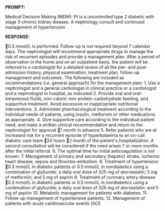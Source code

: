 **PROMPT:**

Medical Decision Making (MDM): Pt is a uncontrolled type 2 diabetic with stage 3 chronic kidney disease. A nephrology consult and continued management of hypertension 

**RESPONSE:**

 0.3 mmol/L is performed. Follow-up is not required beyond 7 calendar days. The nephrologist will recommend appropriate drugs to manage the risk of recurrent episodes and provide a management plan. After a period of observation in the home and on an outpatient basis, the patient will be referred to a cardiologist for a detailed review of all the pre- and post-admission history, physical examination, treatment plan, follow-up management and outcomes. The following are included as recommendations (i.e. general approach) for the management plan: 1. Use a nephrologist and a general cardiologist in clinical practice or a cardiologist and a nephrologist in hospital, as indicated 2. Provide oral and oral-intravenous fluids, non-caloric non-protein-carbohydrate feeding, and supportive treatment. Avoid excessive or inappropriate nutritional interventions. 3. Administer pharmacological treatment according to the individual needs of patients, using insulin, metformin or other medications as appropriate. 4. Give supportive care according to the individual patient need, and make a written clinical recommendation and return to the nephrologist for approval 1 month in advance 5. Refer patients who are at increased risk for a recurrent episode of hyperkalaemia to an on-call diabetic care team 24 hours 2 month of the patient's hospitalization. A second consultation will be considered if the need arises 7 or more months after the initial referral. 6. The optimal time for initial anticoagulation is not known. 7. Management of primary and secondary (hepatic) stroke, ischemic heart disease, sepsis and thrombo-embolism. 8. Treatment of hypertension 0.3 mmol/L in diabetic patients or 0.5 mmol/L in nondiabetics using a combination of glyburide; a daily oral dose of 325 mg of atorvastatin; 5 mg of metformin; and 5 mg of aspirin 9. Treatment of coronary artery disease 0.3 mmol/L in diabetic patients or 0.5 mmol/L in nondiabetics using a combination of glyburide; a daily oral dose of 325 mg of atorvastatin; and 5 mg of aspirin 10. Metabolic management for patients with diabetes. 11. Follow-up management of hypertensive patients. 12. Management of patients with acute cardiovascular events (ACE